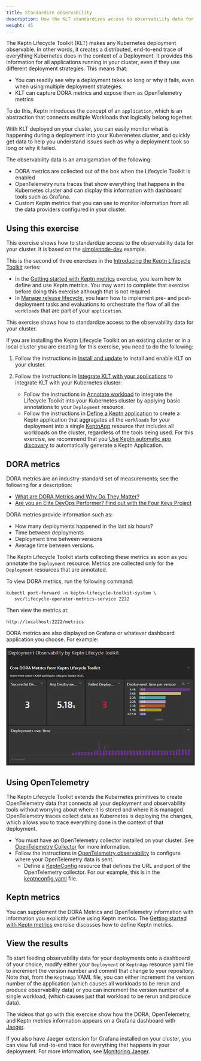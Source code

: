 ```yaml
---
title: Standardize observability
description: How the KLT standardizes access to observability data for Kubernetes deployments
weight: 45
---
```


The Keptn Lifecycle Toolkit (KLT) makes any Kubernetes deployment observable.
In other words, it creates a distributed, end-to-end trace
of everything Kubernetes does in the context of a Deployment.
It provides this information
for all applications running in your cluster,
even if they use different deployment strategies.
This means that:

- You can readily see why a deployment takes so long
  or why it fails, even when using multiple deployment strategies.
- KLT can capture DORA metrics and expose them as OpenTelemetry metrics

To do this,
Keptn introduces the concept of an `application`,
which is an abstraction that connects multiple
Workloads that logically belong together.

With KLT deployed on your cluster,
you can easily monitor what is happening
during a deployment into your Kuberenetes cluster,
and quickly get data to help you understand issues such as
why a deployment took so long or why it failed.

The observability data is an amalgamation of the following:

- DORA metrics are collected out of the box
  when the Lifecycle Toolkit is enabled
- OpenTelemetry runs traces that show everything that happens in the Kubernetes cluster
  and can display this information with dashboard tools
  such as Grafana.
- Custom Keptn metrics that you can use to monitor
  information from all the data providers configured in your cluster.

## Using this exercise

This exercise shows how to standardize access
to the observability data for your cluster.
It is based on the
[simplenode-dev](https://github.com/keptn-sandbox/klt-on-k3s-with-argocd)
example.

This is the second of three exercises in the
[Introducing the Keptn Lifecycle Toolkit](../#introducing-the-keptn-lifecycle-toolkit)
series:

- In the
  [Getting started with Keptn metrics](../metrics)
  exercise, you learn how to define and use Keptn metrics.
  You may want to complete that exercise before doing this exercise
  although that is not required.
- In
  [Manage release lifecycle](../orchestrate),
  you learn how to implement
  pre- and post-deployment tasks and evaluations
  to orchestrate the flow of all the `workloads`
  that are part of your `application`.

This exercise shows how to standardize access
to the observability data for your cluster.

If you are installing the Keptn Lifecycle Toolkit on an existing cluster
or in a local cluster you are creating for this exercise,
you need to do the following:

1. Follow the instructions in
   [Install and update](../../install)
   to install and enable KLT on your cluster.
1. Follow the instructions in
   [Integrate KLT with your applications](../../implementing/integrate)
   to integrate KLT with your Kubernetes cluster:

   - Follow the instructions in
     [Annotate workload](../../implementing/integrate/#basic-annotations)
     to integrate the Lifecycle Toolkit into your Kubernetes cluster
     by applying basic annotations to your `Deployment` resource.
   - Follow the instructions in
     [Define a Keptn application](../../implementing/integrate/#define-a-keptn-application)
     to create a Keptn application that aggragates
     all the `workloads` for your deployment into a single
     [KeptnApp](../../yaml-crd-ref/app) resource
     that includes all workloads on the cluster,
     regardless of the tools being used.
     For this exercise, we recommend that you
     [Use Keptn automatic app discovery](../../implementing/integrate/#use-keptn-automatic-app-discovery)
     to automatically generate a Keptn Application.

## DORA metrics

DORA metrics are an industry-standard set of measurements;
see the following for a description:

- [What are DORA Metrics and Why Do They Matter?](https://codeclimate.com/blog/dora-metrics)
- [Are you an Elite DevOps Performer?
   Find out with the Four Keys Project](https://cloud.google.com/blog/products/devops-sre/using-the-four-keys-to-measure-your-devops-performance)

DORA metrics provide information such as:

- How many deployments happened in the last six hours?
- Time between deployments
- Deployment time between versions
- Average time between versions.

The Keptn Lifecycle Toolkit starts collecting these metrics
as soon as you annotate the `Deployment` resource.
Metrics are collected only for the `Deployment` resources
that are annotated.

To view DORA metrics, run the following command:

```shell
kubectl port-forward -n keptn-lifecycle-toolkit-system \
   svc/lifecycle-operator-metrics-service 2222
```

Then view the metrics at:

```shell
http://localhost:2222/metrics
```

DORA metrics are also displayed on Grafana
or whatever dashboard application you choose.
For example:

![DORA metrics](assets/dynatrace_dora_dashboard.png)

## Using OpenTelemetry

The Keptn Lifecycle Toolkit extends the Kubernetes
primitives to create OpenTelemetry data
that connects all your deployment and observability tools
without worrying about where it is stored and where it is managed.
OpenTelemetry traces collect data as Kubernetes is deploying the changes,
which allows you to trace everything done in the context of that deployment.

- You must have an OpenTelemetry collector installed on your cluster.
  See
  [OpenTelemetry Collector](https://opentelemetry.io/docs/collector/)
  for more information.
- Follow the instructions in
  [OpenTelemetry observability](../../implementing/otel.md)
  to configure where your OpenTelemetry data is sent.
  - Define a [KeptnConfig](../../yaml-crd-ref/config.md) resource
  that defines the URL and port of the OpenTelemetry collector.
  For our example, this is in the
  [keptnconfig.yaml](https://github.com/keptn-sandbox/klt-on-k3s-with-argocd/blob/main/setup/keptn/keptnconfig.yaml)
  file.

## Keptn metrics

You can supplement the DORA Metrics and OpenTelemetry information
with information you explicitly define using Keptn metrics.
The
[Getting started with Keptn metrics](../metrics)
exercise discusses how to define Keptn metrics.

## View the results

To start feeding observability data for your deployments
onto a dashboard of your choice,
modify either your `Deployment` or `KeptnApp` resource yaml file
to increment the version number
and commit that change to your repository.
Note that, from the `KeptnApp` YAML file,
you can either increment the version number of the application
(which causes all workloads to be rerun and produce observability data)
or you can increment the version number of a single workload,
(which causes just that workload to be rerun and produce data).

The videos that go with this exercise show how the
DORA, OpenTelemetry, and Keptn metrics information
appears on a Grafana dashboard with
[Jaeger](https://grafana.com/docs/grafana-cloud/data-configuration/metrics/prometheus-config-examples/the-jaeger-authors-jaeger/).

If you also have Jaeger extension for Grafana installed on your cluster,
you can view full end-to-end trace for everything
that happens in your deployment.
For more information, see
[Monitoring Jaeger](https://www.jaegertracing.io/docs/1.45/monitoring/).
